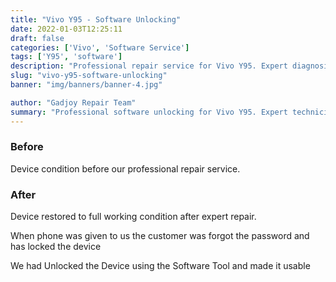 ```yaml
---
title: "Vivo Y95 - Software Unlocking"
date: 2022-01-03T12:25:11
draft: false
categories: ['Vivo', 'Software Service']
tags: ['Y95', 'software']
description: "Professional repair service for Vivo Y95. Expert diagnosis and quality repairs in Bangalore."
slug: "vivo-y95-software-unlocking"
banner: "img/banners/banner-4.jpg"

author: "Gadjoy Repair Team"
summary: "Professional software unlocking for Vivo Y95. Expert technicians, quality parts, warranty included."
---
```


### Before

Device condition before our professional repair service.

### After

Device restored to full working condition after expert repair.

When phone was given to us the customer was forgot the password and has locked the device

We had Unlocked the Device using the Software Tool and made it usable